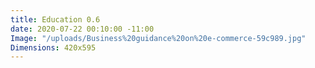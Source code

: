 ```yaml
---
title: Education 0.6
date: 2020-07-22 00:10:00 -11:00
Image: "/uploads/Business%20guidance%20on%20e-commerce-59c989.jpg"
Dimensions: 420x595
---
```


